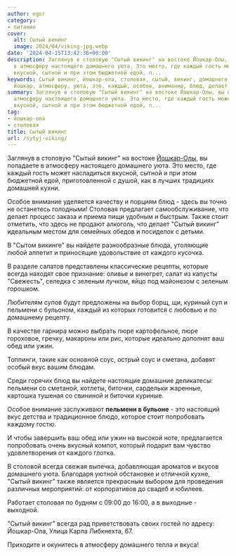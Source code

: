 ```yaml
---
author: egor
category:
- питание
cover:
  alt: Сытый викинг
  image: 2024/04/viking-jpg.webp
date: '2024-04-15T13:42:36+00:00'
description: Заглянув в столовую "Сытый викинг" на востоке Йошкар-Олы, вы попадаете
  в атмосферу настоящего домашнего уюта. Это место, где каждый гость может насладиться
  вкусной, сытной и при этом бюджетной едой, п...
keywords: Сытый викинг, йошкар-ола, столовая, сытый, викинг, домашнего, пельмени,
  йошкар, атмосферу, уюта, это, каждый, особое, внимание, блюд, делает, также
summary: Заглянув в столовую "Сытый викинг" на востоке Йошкар-Олы, вы попадаете в
  атмосферу настоящего домашнего уюта. Это место, где каждый гость может насладиться
  вкусной, сытной и при этом бюджетной едой, п...
tag:
- йошкар-ола
- столовая
title: Сытый викинг
url: /sytyj-viking/
---
```


Заглянув в столовую "Сытый викинг" на востоке [Йошкар-Олы](/2910-yoshkar-ola/), вы попадаете в атмосферу настоящего домашнего уюта. Это место, где каждый гость может насладиться вкусной, сытной и при этом бюджетной едой, приготовленной с душой, как в лучших традициях домашней кухни.

Особое внимание уделяется качеству и порциям блюд \- здесь вы точно не останетесь голодными! Столовая предлагает самообслуживание, что делает процесс заказа и приема пищи удобным и быстрым. Также стоит отметить, что здесь не продают алкоголь, что делает "Сытый викинг" идеальным местом для семейных обедов и посиделок с детьми.

В "Сытом викинге" вы найдете разнообразные блюда, утоляющие любой аппетит и приносящие удовольствие от каждого кусочка.

В разделе салатов представлены классические рецепты, которые всегда находят свое признание: оливье и винегрет, салат из капусты "Свежесть", селедка с зеленым лучком, яйцо под майонезом с зеленым горошком.

Любителям супов будут предложены на выбор борщ, щи, куриный суп и пельмени с бульоном, каждый из которых готовится с любовью и по домашнему рецепту.

В качестве гарнира можно выбрать пюре картофельное, пюре гороховое, гречку, макароны или рис, которые идеально дополнят ваш обед или ужин.

Топпинги, такие как основной соус, острый соус и сметана, добавят особый вкус вашим блюдам.

Среди горячих блюд вы найдете настоящие домашние деликатесы: пельмени со сметаной, котлеты, биточки, сардельки жаренные, картошка тушеная со свининой и биточки куриные.

Особое внимание заслуживают **пельмени в бульоне** \- это настоящий вкус детства и традиционное блюдо, которое стоит попробовать каждому гостю.

И чтобы завершить ваш обед или ужин на высокой ноте, предлагается попробовать очень вкусный компот, который подарит вам чувство удовлетворения от каждого глотка.

В столовой всегда свежая выпечка, добавляющая ароматов и вкусов домашнего уюта. Благодаря уютной обстановке и отличной кухне, "Сытый викинг" также является прекрасным выбором для проведения различных мероприятий: от корпоративов до свадеб и юбилеев.

Работает столовая по будням с 09:00 до 16:00, а в выходные - выходной.

"Сытый викинг" всегда рад приветствовать своих гостей по адресу: Йошкар-Ола, Улица Карла Либкнехта, 67.

Приходите и окунитесь в атмосферу домашнего тепла и вкуса!